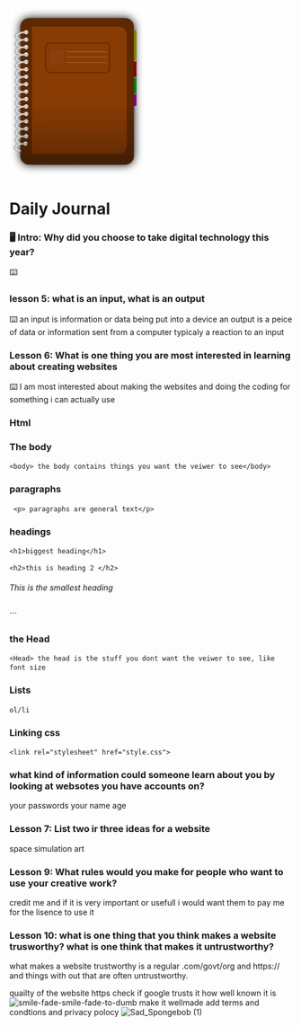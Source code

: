 ![journal](/images/diary.png)
# Daily Journal

### 🖥 Intro: Why did you choose to take digital technology this year?
<!-- Write your first journal answer here -->
⌨️ 

### lesson 5: what is an input, what is an output
⌨️ an input is information or data being put into a device
an output is a peice of data or information sent from a computer typicaly a reaction to an input

### Lesson 6: What is one thing you are most interested in learning about creating websites
⌨️ I am most interested about making the websites and doing the coding for something i can actually use 

### Html
### The body
```
<body> the body contains things you want the veiwer to see</body>
```

### paragraphs
```
 <p> paragraphs are general text</p>
```
### headings
```
<h1>biggest heading</h1>
```
```
<h2>this is heading 2 </h2>
```
<h6>This is the smallest heading </h6>
```
</Body>

### the Head
```
<Head> the head is the stuff you dont want the veiwer to see, like font size
```
</Head>

### Lists
```
ol/li
```

### Linking css
```
<link rel="stylesheet" href="style.css">
```

### what kind of information could someone learn about you by looking at websotes you have accounts on? 
your passwords
your name
age

### Lesson 7: List two ir three ideas for a website
space simulation
art

### Lesson 9: What rules would you make for people who want to use your creative work?
credit me and if it is very important or usefull i would want them to pay me for the lisence to use it

### Lesson 10: what is one thing that you think makes a website trusworthy? what is one think that makes it untrustworthy?
what makes a website trustworthy is a regular .com/govt/org and https:// and things with out that are often untrustworthy. 

quailty of the website
https
check if google trusts it 
how well known it is
![smile-fade-smile-fade-to-dumb](https://github.com/wsc-tdg/coding-journal-theowsc/assets/159727799/33106837-cdfb-4df4-a9d8-a51c5544302f)
make it wellmade add terms and condtions and privacy polocy 
![Sad_Spongebob (1)](https://github.com/wsc-tdg/coding-journal-theowsc/assets/159727799/7dc8f08b-af15-4c4a-adcf-a508fef00e58)

